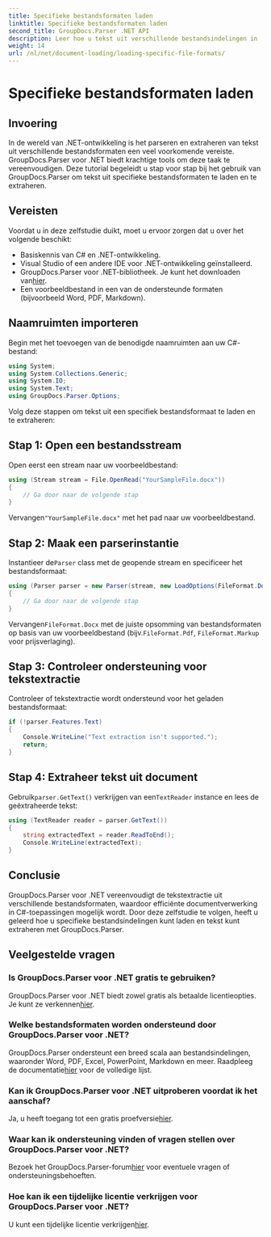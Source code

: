 ```yaml
---
title: Specifieke bestandsformaten laden
linktitle: Specifieke bestandsformaten laden
second_title: GroupDocs.Parser .NET API
description: Leer hoe u tekst uit verschillende bestandsindelingen in .NET kunt extraheren met GroupDocs.Parser. Stap-voor-stap handleiding voor efficiënte documentverwerking.
weight: 14
url: /nl/net/document-loading/loading-specific-file-formats/
---
```


# Specifieke bestandsformaten laden

## Invoering
In de wereld van .NET-ontwikkeling is het parseren en extraheren van tekst uit verschillende bestandsformaten een veel voorkomende vereiste. GroupDocs.Parser voor .NET biedt krachtige tools om deze taak te vereenvoudigen. Deze tutorial begeleidt u stap voor stap bij het gebruik van GroupDocs.Parser om tekst uit specifieke bestandsformaten te laden en te extraheren.
## Vereisten
Voordat u in deze zelfstudie duikt, moet u ervoor zorgen dat u over het volgende beschikt:
- Basiskennis van C# en .NET-ontwikkeling.
- Visual Studio of een andere IDE voor .NET-ontwikkeling geïnstalleerd.
-  GroupDocs.Parser voor .NET-bibliotheek. Je kunt het downloaden van[hier](https://releases.groupdocs.com/parser/net/).
- Een voorbeeldbestand in een van de ondersteunde formaten (bijvoorbeeld Word, PDF, Markdown).

## Naamruimten importeren
Begin met het toevoegen van de benodigde naamruimten aan uw C#-bestand:
```csharp
using System;
using System.Collections.Generic;
using System.IO;
using System.Text;
using GroupDocs.Parser.Options;
```

Volg deze stappen om tekst uit een specifiek bestandsformaat te laden en te extraheren:
## Stap 1: Open een bestandsstream
Open eerst een stream naar uw voorbeeldbestand:
```csharp
using (Stream stream = File.OpenRead("YourSampleFile.docx"))
{
    // Ga door naar de volgende stap
}
```
 Vervangen`"YourSampleFile.docx"` met het pad naar uw voorbeeldbestand.
## Stap 2: Maak een parserinstantie
 Instantieer de`Parser` class met de geopende stream en specificeer het bestandsformaat:
```csharp
using (Parser parser = new Parser(stream, new LoadOptions(FileFormat.Docx)))
{
    // Ga door naar de volgende stap
}
```
 Vervangen`FileFormat.Docx` met de juiste opsomming van bestandsformaten op basis van uw voorbeeldbestand (bijv.`FileFormat.Pdf`, `FileFormat.Markup` voor prijsverlaging).
## Stap 3: Controleer ondersteuning voor tekstextractie
Controleer of tekstextractie wordt ondersteund voor het geladen bestandsformaat:
```csharp
if (!parser.Features.Text)
{
    Console.WriteLine("Text extraction isn't supported.");
    return;
}
```
## Stap 4: Extraheer tekst uit document
 Gebruik`parser.GetText()` verkrijgen van een`TextReader` instance en lees de geëxtraheerde tekst:
```csharp
using (TextReader reader = parser.GetText())
{
    string extractedText = reader.ReadToEnd();
    Console.WriteLine(extractedText);
}
```

## Conclusie
GroupDocs.Parser voor .NET vereenvoudigt de tekstextractie uit verschillende bestandsformaten, waardoor efficiënte documentverwerking in C#-toepassingen mogelijk wordt. Door deze zelfstudie te volgen, heeft u geleerd hoe u specifieke bestandsindelingen kunt laden en tekst kunt extraheren met GroupDocs.Parser.

## Veelgestelde vragen
### Is GroupDocs.Parser voor .NET gratis te gebruiken?
GroupDocs.Parser voor .NET biedt zowel gratis als betaalde licentieopties. Je kunt ze verkennen[hier](https://purchase.groupdocs.com/buy).
### Welke bestandsformaten worden ondersteund door GroupDocs.Parser voor .NET?
 GroupDocs.Parser ondersteunt een breed scala aan bestandsindelingen, waaronder Word, PDF, Excel, PowerPoint, Markdown en meer. Raadpleeg de documentatie[hier](https://tutorials.groupdocs.com/parser/net/) voor de volledige lijst.
### Kan ik GroupDocs.Parser voor .NET uitproberen voordat ik het aanschaf?
 Ja, u heeft toegang tot een gratis proefversie[hier](https://releases.groupdocs.com/).
### Waar kan ik ondersteuning vinden of vragen stellen over GroupDocs.Parser voor .NET?
 Bezoek het GroupDocs.Parser-forum[hier](https://forum.groupdocs.com/c/parser/17) voor eventuele vragen of ondersteuningsbehoeften.
### Hoe kan ik een tijdelijke licentie verkrijgen voor GroupDocs.Parser voor .NET?
 U kunt een tijdelijke licentie verkrijgen[hier](https://purchase.groupdocs.com/temporary-license/).